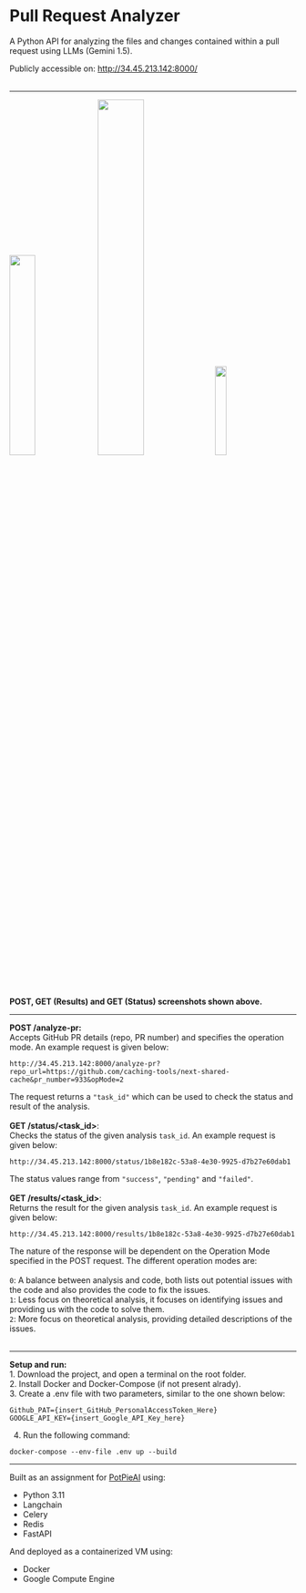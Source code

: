 <h1>Pull Request Analyzer</h1>
A Python API for analyzing the files and changes contained within a pull request using LLMs (Gemini 1.5).

Publicly accessible on: http://34.45.213.142:8000/
<br><br>
<hr>
<p float="left">
  <img src="https://github.com/user-attachments/assets/28a3c3be-d7ec-431b-9077-29824c03271b" width="30%" />
  <img src="https://github.com/user-attachments/assets/97535e71-8c5d-48c1-b61b-7e530e488a9e" width="40%" />
  <img src="https://github.com/user-attachments/assets/ae6866aa-13e9-4866-8327-3c2a8f59e315" width="20%" />
</p>
<b>POST, GET (Results) and GET (Status) screenshots shown above.</b>
<hr>
<b>POST /analyze-pr:</b><br>
Accepts GitHub PR details (repo, PR number) and specifies the operation mode. An example request is given below:

```
http://34.45.213.142:8000/analyze-pr?repo_url=https://github.com/caching-tools/next-shared-cache&pr_number=933&opMode=2
```

The request returns a ``"task_id"`` which can be used to check the status and result of the analysis.
<br><br>
<b>GET /status/<task_id></b>: 
<br>Checks the status of the given analysis ``task_id``. An example request is given below:

```
http://34.45.213.142:8000/status/1b8e182c-53a8-4e30-9925-d7b27e60dab1
```

The status values range from ``"success"``, ``"pending"`` and ``"failed"``.
<br><br>
<b>GET /results/<task_id></b>: 
<br>Returns the result for the given analysis ``task_id``. An example request is given below:

```
http://34.45.213.142:8000/results/1b8e182c-53a8-4e30-9925-d7b27e60dab1
```

The nature of the response will be dependent on the Operation Mode specified in the POST request. The different operation modes are:<br><br>
``0``: A balance between analysis and code, both lists out potential issues with the code and also provides the code to fix the issues.<br>
``1``: Less focus on theoretical analysis, it focuses on identifying issues and providing us with the code to solve them.<br>
``2``: More focus on theoretical analysis, providing detailed descriptions of the issues.<br>
<br>
<hr>
<b>Setup and run:</b>
<br>
1. Download the project, and open a terminal on the root folder.<br>
2. Install Docker and Docker-Compose (if not present alrady).<br>
3. Create a .env file with two parameters, similar to the one shown below:

```
Github_PAT={insert_GitHub_PersonalAccessToken_Here}
GOOGLE_API_KEY={insert_Google_API_Key_here}
```
4. Run the following command:

```
docker-compose --env-file .env up --build
```
<hr>

Built as an assignment for [PotPieAI](https://potpie.ai/) using:
- Python 3.11
- Langchain
- Celery
- Redis
- FastAPI

And deployed as a containerized VM using:
- Docker
- Google Compute Engine
